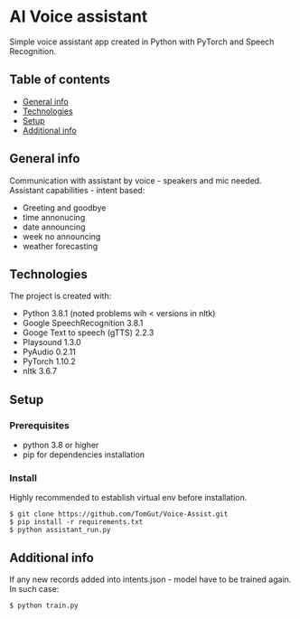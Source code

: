# AI Voice assistant

Simple voice assistant app created in Python with PyTorch and Speech Recognition.

## Table of contents

* [General info](#general-info)
* [Technologies](#technologies)
* [Setup](#setup)
* [Additional info](#additional-info)

## General info

Communication with assistant by voice - speakers and mic needed.
Assistant capabilities - intent based:

* Greeting and goodbye
* time annonucing
* date announcing
* week no announcing
* weather forecasting

## Technologies

The project is created with:
* Python 3.8.1 (noted problems wih < versions in nltk)
* Google SpeechRecognition 3.8.1
* Googe Text to speech (gTTS) 2.2.3
* Playsound 1.3.0
* PyAudio 0.2.11
* PyTorch 1.10.2
* nltk 3.6.7


## Setup

### Prerequisites

* python 3.8 or higher
* pip for dependencies installation

### Install
Highly recommended to establish virtual env before installation.

```
$ git clone https://github.com/TomGut/Voice-Assist.git
$ pip install -r requirements.txt
$ python assistant_run.py
```

## Additional info

If any new records added into intents.json - model have to be trained again.
In such case:

```
$ python train.py
```